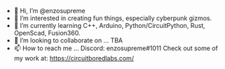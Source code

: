 - 👋 Hi, I’m @enzosupreme
- 👀 I’m interested in creating fun things, especially cyberpunk gizmos.
- 🌱 I’m currently learning C++, Arduino, Python/CircuitPython, Rust, OpenScad, Fusion360.
- 💞️ I’m looking to collaborate on ... TBA
- 📫 How to reach me ... Discord: enzosupreme#1011
Check out some of my work at: https://circuitboredlabs.com/
<!---
enzosupreme/enzosupreme is a ✨ special ✨ repository because its `README.md` (this file) appears on your GitHub profile.
You can click the Preview link to take a look at your changes.
--->
